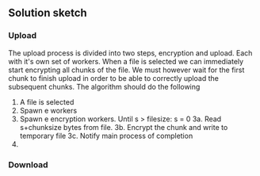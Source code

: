## Solution sketch

### Upload
The upload process is divided into two steps, encryption and upload. Each with it's own set of workers.
When a file is selected we can immediately start encrypting all chunks of the file. We must however wait
for the first chunk to finish upload in order to be able to correctly upload the subsequent chunks. 
The algorithm should do the following 

1. A file is selected
2. Spawn e workers
3. Spawn e encryption workers. Until s > filesize: s = 0
  3a. Read s+chunksize bytes from file.
  3b. Encrypt the chunk and write to temporary file
  3c. Notify main process of completion
4.  

### Download
